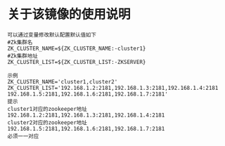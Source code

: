 关于该镜像的使用说明
===

    可以通过变量修改默认配置默认值如下
	#Zk集群名
	ZK_CLUSTER_NAME=${ZK_CLUSTER_NAME:-cluster1}
	#Zk集群地址
	ZK_CLUSTER_LIST=${ZK_CLUSTER_LIST:-ZKSERVER}
	
	示例
	ZK_CLUSTER_NAME='cluster1,cluster2'
	ZK_CLUSTER_LIST='192.168.1.2:2181,192.168.1.3:2181,192.168.1.4:2181 192.168.1.5:2181,192.168.1.6:2181,192.168.1.7:2181'
	提示
	cluster1对应的zookeeper地址192.168.1.2:2181,192.168.1.3:2181,192.168.1.4:2181
	cluster2对应的zookeeper地址192.168.1.5:2181,192.168.1.6:2181,192.168.1.7:2181
	必须一一对应
